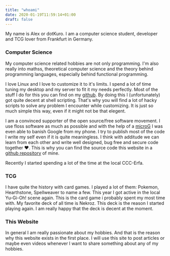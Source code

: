 ```yaml
---
title: "whoami"
date: 2020-01-19T11:59:14+01:00
draft: false
---
```


My name is Alex or dotKuro. I am a computer science student, developer and TCG
lover from Frankfurt in Germany.

### Computer Science
My computer science related hobbies are not only programming. I'm also really
into mathss, theoretical computer science and the theory behind programming
languages, especially behind functional programming.

I love Linux and I love to customize it to it's limits. I spend a lot of time
tuning my desktop and my server to fit it my needs perfectly. Most of the stuff
I do for this you can find on my [github](https://github.com/dotKuro/). By doing
this I (unfortunately) got quite decent at shell scripting. That's why you will
find a lot of hacky scripts to solve any problem I encounter while customizing.
It is just so much simple this way, even if it might not be that elegent.

I am a convinced supporter of the open source/free software movement. I use
floss software as much as possible and with the help of a
[microG](https://microg.org/) I was even able to banish Google from my phone. I
try to publish most of the code I write my self even if it is quite meaningless.
I think with additude we can learn from each other and write well designed, bug
free and secure code together ❤️. This is why you can find the source code this
website in a [github repository](https://github.com/dotKuro/website/) of mine.

Recently I started spending a lot of the time at the local CCC-Erfa.

### TCG
I have quite the history with card games. I played a lot of them: Pokemon,
Hearthstone, Spellweaver to name a few. This year I got active in the local
Yu-Gi-Oh! scene again. This is the card game i probably spent my most time with.
My favorite deck of all time is Nekroz. This deck is the reason I started
playing again. I am really happy that the deck is decent at the moment.

### This Website
In general I am really passionate about my hobbies. And that is the reason why
this website exists in the first place. I will use this site to post articles or
maybe even videos whenever I want to share something about any of my hobbies.
